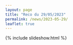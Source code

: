 ```yaml
---
layout: page
title: "Reco du 29/05/2023"
permalink: /news/2023-05-29/
leaflet: true
---
```

{% include slideshow.html %}